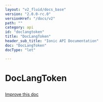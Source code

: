 ```yaml
---
layout: "v2_fluid/docs_base"
version: "2.0.0-rc.0"
versionHref: "/docs/v2"
path: ""
category: api
id: "doclangtoken"
title: "DocLangToken"
header_sub_title: "Ionic API Documentation"
doc: "DocLangToken"
docType: "let"

---
```










<h1 class="api-title">
<a class="anchor" name="doc-lang-token" href="#doc-lang-token"></a>

DocLangToken





</h1>

<a class="improve-v2-docs" href="http://github.com/driftyco/ionic/edit/master//src/platform/platform.ts#L859">
Improve this doc
</a>










<!-- @usage tag -->


<!-- @property tags -->



<!-- instance methods on the class -->




<!-- related link --><!-- end content block -->


<!-- end body block -->

